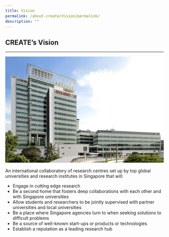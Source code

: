 ```yaml
---
title: Vision
permalink: /about-create/Vision/permalink/
description: ""
---
```

## CREATE’s Vision
---------------
![test](/images/CreateHomepage.png)

An international collaboratory of research centres set up by top global universities and research institutes in Singapore that will:

*   Engage in cutting edge research
*   Be a second home that fosters deep collaborations with each other and with Singapore universities
*   Allow students and researchers to be jointly supervised with partner universities and local universities
*   Be a place where Singapore agencies turn to when seeking solutions to difficult problems
*   Be a source of well-known start-ups or products or technologies
*   Establish a reputation as a leading research hub